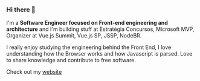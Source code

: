 ### Hi there 👋

I'm a **Software Engineer focused on Front-end engineering and architecture** and I'm building stuff at Estratégia Concursos, Microsoft MVP, Organizer at Vue.js Summit, Vue.js SP, JSSP, NodeBR.

I really enjoy studying the engineering behind the Front End, I love understanding how the Browser works and how Javascript is parsed. Love to share knowledge and contribute to free software. 

Check out my [website](https://igorhalfeld.com/)

